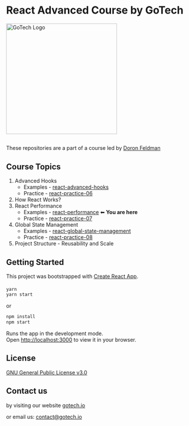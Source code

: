 # React Advanced Course by GoTech
<img src="https://gotech.io/assets/images/common/logo.svg" alt="GoTech Logo" width="300"/>

##
These repositories are a part of a course led by [Doron Feldman](https://github.com/doronfeldman)

## Course Topics
1. Advanced Hooks
   * Examples - [react-advanced-hooks](https://github.com/gotech-io/react-advanced-hooks)
   * Practice - [react-practice-06](https://github.com/gotech-io/react-practice-06)
2. How React Works?
3. React Performance
   * Examples - [react-performance](https://github.com/gotech-io/react-performance)  ⬅ **You are here**
   * Practice - [react-practice-07](https://github.com/gotech-io/react-practice-07)
4. Global State Management
   * Examples - [react-global-state-management](https://github.com/gotech-io/react-global-state-management)
   * Practice - [react-practice-08](https://github.com/gotech-io/react-practice-08)
5. Project Structure - Reusability and Scale

## Getting Started
This project was bootstrapped with [Create React App](https://github.com/facebook/create-react-app).

#### 
```sh
yarn
yarn start
```
 or 
 
 ```sh
npm install
npm start
```

Runs the app in the development mode.\
Open [http://localhost:3000](http://localhost:3000) to view it in your browser.

## License
[GNU General Public License v3.0](https://choosealicense.com/licenses/gpl-3.0/)

## Contact us
by visiting our website [gotech.io](https://www.gotech.io/)

or email us: [contact@gotech.io](mailto:contact@gotech.io)